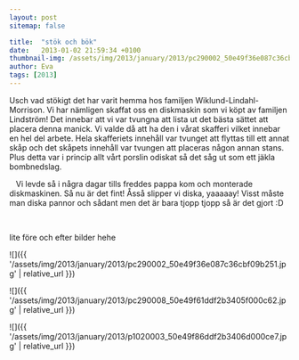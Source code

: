```yaml
---
layout: post
sitemap: false

title:  "stök och bök"
date:   2013-01-02 21:59:34 +0100
thumbnail-img: /assets/img/2013/january/2013/pc290002_50e49f36e087c36cbf09b251.jpg
author: Eva
tags: [2013]
---
```


Usch vad stökigt det har varit hemma hos familjen Wiklund-Lindahl-Morrison. Vi har nämligen skaffat oss en diskmaskin som vi köpt av familjen Lindström! Det innebar att vi var tvungna att lista ut det bästa sättet att placera denna manick. Vi valde då att ha den i vårat skafferi vilket innebar en hel del arbete. Hela skafferiets innehåll var tvunget att flyttas till ett annat skåp och det skåpets innehåll var tvungen att placeras någon annan stans. Plus detta var i princip allt vårt porslin odiskat så det såg ut som ett jäkla bombnedslag.




   Vi levde så i några dagar tills freddes pappa kom och monterade diskmaskinen. Så nu är det fint! Åsså slipper vi diska, yaaaaay! Visst måste man diska pannor och sådant men det är bara tjopp tjopp så är det gjort :D 




 




lite före och efter bilder hehe

![]({{ '/assets/img/2013/january/2013/pc290002_50e49f36e087c36cbf09b251.jpg'  | relative_url }})

![]({{ '/assets/img/2013/january/2013/pc290008_50e49f61ddf2b3405f000c62.jpg'  | relative_url }})

![]({{ '/assets/img/2013/january/2013/p1020003_50e49f86ddf2b3406d000ce7.jpg'  | relative_url }})

